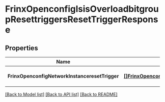 # FrinxOpenconfigIsisOverloadbitgroupResettriggersResetTriggerResponse

## Properties
Name | Type | Description | Notes
------------ | ------------- | ------------- | -------------
**FrinxOpenconfigNetworkInstanceresetTrigger** | [**[]FrinxOpenconfigIsisOverloadbitgroupResettriggersResetTrigger**](frinx.openconfig.isis.overloadbitgroup.resettriggers.ResetTrigger.md) |  | [optional] [default to null]

[[Back to Model list]](../README.md#documentation-for-models) [[Back to API list]](../README.md#documentation-for-api-endpoints) [[Back to README]](../README.md)


